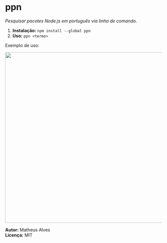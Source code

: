 # ppn

*Pesquisar pacotes Node.js em português via linha de comando.*

1. **Instalação:** `npm install --global ppn`
2. **Uso:** `ppn <termo>`

Exemplo de uso:

<img src="http://i.imgur.com/YHWwi5l.png" width="550">

**Autor:** Matheus Alves<br>
**Licença:** MIT
